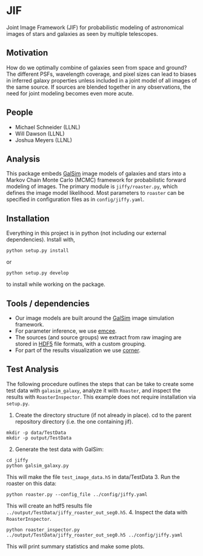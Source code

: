# JIF
Joint Image Framework (JIF) for probabilistic modeling of astronomical images of stars and galaxies as seen by multiple telescopes.

## Motivation

How do we optimally combine of galaxies seen from space and ground? The different PSFs, wavelength coverage,
and pixel sizes can lead to biases in inferred galaxy properties unless included in a joint model
of all images of the same source. If sources are blended together in any observations, the need for
joint modeling becomes even more acute.

## People

- Michael Schneider (LLNL)
- Will Dawson (LLNL)
- Joshua Meyers (LLNL)

## Analysis

This package embeds [GalSim](https://github.com/GalSim-developers/GalSim) image models of galaxies and stars into a Markov Chain Monte Carlo (MCMC) framework for probabilistic forward modeling of images. The primary module is `jiffy/roaster.py`, which defines the image model likelihood. Most parameters to `roaster` can be specified in configuration files as in `config/jiffy.yaml`. 

## Installation

Everything in this project is in python (not including our external dependencies).
Install with,

    python setup.py install

or

    python setup.py develop

to install while working on the package.

## Tools / dependencies

- Our image models are built around the [GalSim](https://github.com/GalSim-developers/GalSim/wiki) image simulation framework.  
- For parameter inference, we use [emcee](http://dan.iel.fm/emcee/current/).
- The sources (and source groups) we extract from raw imaging are stored in [HDF5](http://www.hdfgroup.org/HDF5/) file formats, with a custom grouping.
- For part of the results visualization we use [corner](https://github.com/dfm/corner.py).

## Test Analysis

The following procedure outlines the steps that can be take to create some test data with `galasim_galaxy`, analyze it with `Roaster`, and inspect the results with `RoasterInspector`. This example does not require installation via `setup.py`.

1. Create the directory structure (if not already in place). cd to the parent repository directory (i.e. the one containing jif).

  ```
  mkdir -p data/TestData
  mkdir -p output/TestData
  ```
2. Generate the test data with GalSim:

  ```
  cd jiffy
  python galsim_galaxy.py
  ```
  This will make the file `test_image_data.h5` in data/TestData
3. Run the roaster on this data:

  ```
  python roaster.py --config_file ../config/jiffy.yaml
  ```
  This will create an hdf5 results file `../output/TestData/jiffy_roaster_out_seg0.h5`.
4. Inspect the data with `RoasterInspector`. 

  ```
  python roaster_inspector.py ../output/TestData/jiffy_roaster_out_seg0.h5 ../config/jiffy.yaml
  ```
  This will print summary statistics and make some plots.
